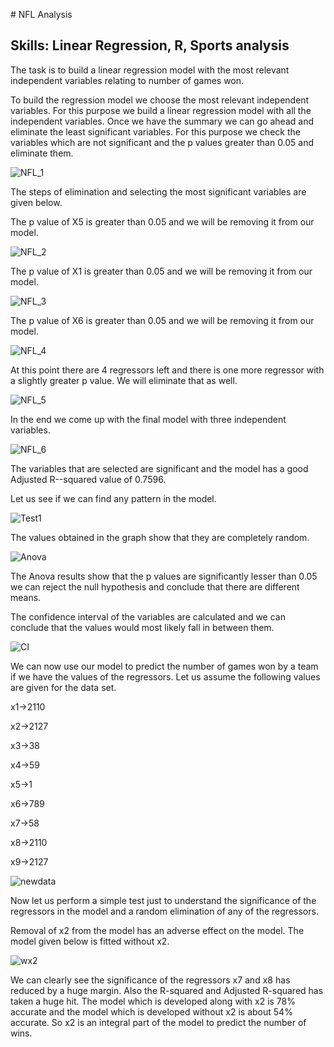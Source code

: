﻿﻿﻿﻿# NFL Analysis## Skills: Linear Regression, R, Sports analysisThe task is to build a linear regression model with the most relevant independent variables relating to number of games won. To build the regression model we choose the most relevant independent variables. For this purpose we build a linear regression model with all the independent variables. Once we have the summary we can go ahead and eliminate the least significant variables. For this purpose we check the variables which are not significant and the p values greater than  0.05 and eliminate them. ![NFL_1](https://github.com/vchandrasekaran/NFL-Analysis/blob/master/Images/NFL_1.png)The steps of elimination and selecting the most significant variables are given below. The p value of X5 is greater than 0.05 and we will be removing it from our model. ![NFL_2](https://github.com/vchandrasekaran/NFL-Analysis/blob/master/Images/NFL_2.png)The p value of X1 is greater than 0.05 and we will be removing it from our model.![NFL_3](https://github.com/vchandrasekaran/NFL-Analysis/blob/master/Images/NFL_3.png)The p value of X6 is greater than 0.05 and we will be removing it from our model.![NFL_4](https://github.com/vchandrasekaran/NFL-Analysis/blob/master/Images/NFL_4.png)At this point there are 4 regressors left and there is one more regressor with a slightly greater p value. We will eliminate that as well. ![NFL_5](https://github.com/vchandrasekaran/NFL-Analysis/blob/master/Images/NFL_5.png)In the end we come up with the final model with three independent variables. ![NFL_6](https://github.com/vchandrasekaran/NFL-Analysis/blob/master/Images/NFL_6.png)The variables that are selected are significant and the model has a good Adjusted R--squared value of 0.7596. Let us see if we can find any pattern in the model.![Test1](https://github.com/vchandrasekaran/NFL-Analysis/blob/master/Images/Fitted%20vs%20residual.png)The values obtained in the graph show that they are completely random. ![Anova](https://github.com/vchandrasekaran/NFL-Analysis/blob/master/Images/Anv.png)The Anova results show that the p values are significantly lesser than 0.05 we can reject the null hypothesis and conclude that there are different means. The confidence interval of the variables are calculated and we can conclude that the values would most likely fall in between them. ![CI](https://github.com/vchandrasekaran/NFL-Analysis/blob/master/Images/CI.png)We can now use our model to predict the number of games won by a team if we have the values of the regressors. Let us assume the following values are given for the data set. x1->2110x2->2127x3->38x4->59x5->1x6->789x7->58x8->2110x9->2127![newdata](https://github.com/vchandrasekaran/NFL-Analysis/blob/master/Images/newdata.png)Now let us perform a simple test just to understand the significance of the regressors in the model and a random elimination of any of the regressors. Removal of x2 from the model has an adverse effect on the model. The model given below is fitted without x2.![wx2](https://github.com/vchandrasekaran/NFL-Analysis/blob/master/Images/wx2.png)We can clearly see the significance of the regressors x7 and x8 has reduced by a huge margin. Also the R-squared and Adjusted R-squared has taken a huge hit. The model which is developed along with x2 is 78% accurate and the model which is developed without x2 is about 54% accurate. So x2 is an integral part of the model to predict the number of wins.   